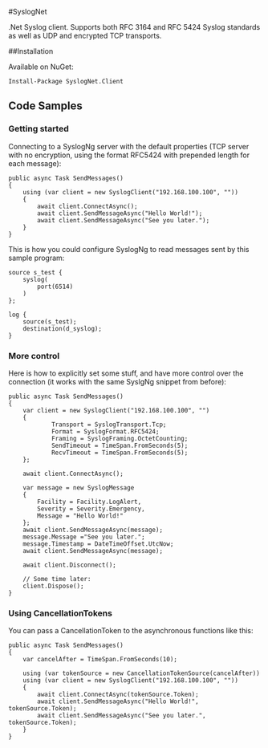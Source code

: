 #SyslogNet

.Net Syslog client. Supports both RFC 3164 and RFC 5424 Syslog standards as well as UDP and encrypted TCP transports.

##Installation

Available on NuGet:
```
Install-Package SyslogNet.Client
```

## Code Samples

### Getting started
Connecting to a SyslogNg server with the default properties (TCP server with no encryption, using the format RFC5424 with prepended length for each message):

```
public async Task SendMessages()
{
    using (var client = new SyslogClient("192.168.100.100", ""))
    {
        await client.ConnectAsync();
        await client.SendMessageAsync("Hello World!");
        await client.SendMessageAsync("See you later.");
    }
}
```

This is how you could configure SyslogNg to read messages sent by this sample program:
```
source s_test {
    syslog(
        port(6514)
    )
};

log {
    source(s_test);
    destination(d_syslog);
}
```

### More control

Here is how to explicitly set some stuff, and have more control over the connection (it works with the same SyslgNg snippet from before):
```
public async Task SendMessages()
{
    var client = new SyslogClient("192.168.100.100", "")
    {
            Transport = SyslogTransport.Tcp;
            Format = SyslogFormat.RFC5424;
            Framing = SyslogFraming.OctetCounting;
            SendTimeout = TimeSpan.FromSeconds(5);
            RecvTimeout = TimeSpan.FromSeconds(5);
    };
    
    await client.ConnectAsync();
    
    var message = new SyslogMessage
    {
        Facility = Facility.LogAlert,
        Severity = Severity.Emergency,
        Message = "Hello World!"
    };
    await client.SendMessageAsync(message);
    message.Message ="See you later.";
    message.Timestamp = DateTimeOffset.UtcNow;
    await client.SendMessageAsync(message);
    
    await client.Disconnect();
    
    // Some time later:
    client.Dispose();
}
```


### Using CancellationTokens
You can pass a CancellationToken to the asynchronous functions like this:

```
public async Task SendMessages()
{
    var cancelAfter = TimeSpan.FromSeconds(10);
    
    using (var tokenSource = new CancellationTokenSource(cancelAfter))
    using (var client = new SyslogClient("192.168.100.100", ""))
    {
        await client.ConnectAsync(tokenSource.Token);
        await client.SendMessageAsync("Hello World!", tokenSource.Token);
        await client.SendMessageAsync("See you later.", tokenSource.Token);
    }
}
```

